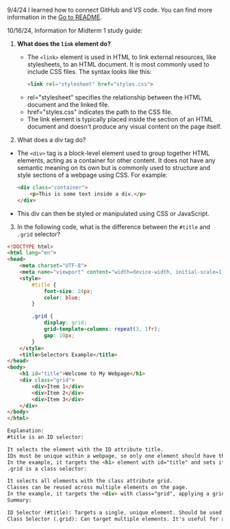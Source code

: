9/4/24 I learned how to connect GitHub and VS code.
You can find more information in the [Go to README](./README.md).

10/16/24, Information for Midterm 1 study guide:
1. **What does the `link` element do?**
   * The `<link>` element is used in HTML to link external resources, like stylesheets, to an HTML document. It is most commonly used to include CSS files. The syntax looks like this:
      ```html
      <link rel="stylesheet" href="styles.css">
   * rel="stylesheet" specifies the relationship between the HTML document and the linked file.
   * href="styles.css" indicates the path to the CSS file.
   * The link element is typically placed inside the <head> section of an HTML document and doesn't produce any visual content on the page itself.

2. What does a div tag do?

  * The `<div>` tag is a block-level element used to group together HTML elements, acting as a container for other content. It does not have any semantic meaning on its own but is commonly used to structure and style sections of a webpage using CSS. For example:
      ```html
      <div class="container">
          <p>This is some text inside a div.</p>
      </div>
  * This div can then be styled or manipulated using CSS or JavaScript.
3. In the following code, what is the difference between the `#title` and `.grid` selector?

```html
<!DOCTYPE html>
<html lang="en">
<head>
    <meta charset="UTF-8">
    <meta name="viewport" content="width=device-width, initial-scale=1.0">
    <style>
        #title {
            font-size: 24px;
            color: blue;
        }

        .grid {
            display: grid;
            grid-template-columns: repeat(3, 1fr);
            gap: 10px;
        }
    </style>
    <title>Selectors Example</title>
</head>
<body>
    <h1 id="title">Welcome to My Webpage</h1>
    <div class="grid">
        <div>Item 1</div>
        <div>Item 2</div>
        <div>Item 3</div>
    </div>
</body>
</html>

Explanation:
#title is an ID selector:

It selects the element with the ID attribute title.
IDs must be unique within a webpage, so only one element should have this ID.
In the example, it targets the <h1> element with id="title" and sets its font size to 24px and its color to blue.
.grid is a class selector:

It selects all elements with the class attribute grid.
Classes can be reused across multiple elements on the page.
In the example, it targets the <div> with class="grid", applying a grid layout with 3 columns and a gap of 10px between grid items.
Summary:

ID Selector (#title): Targets a single, unique element. Should be used for elements that appear only once on a page.
Class Selector (.grid): Can target multiple elements. It's useful for applying styles to multiple elements that share the same class.
